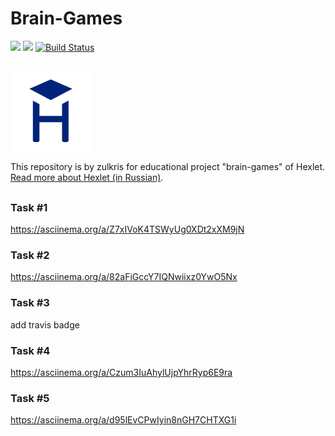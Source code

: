 # Brain-Games

<a href="https://codeclimate.com/github/zulkris/project-lvl1-s348/maintainability"><img src="https://api.codeclimate.com/v1/badges/f6af44e908fa163b1683/maintainability" /></a>    <a href="https://codeclimate.com/github/zulkris/project-lvl1-s348/test_coverage"><img src="https://api.codeclimate.com/v1/badges/f6af44e908fa163b1683/test_coverage" /></a>    [![Build Status](https://travis-ci.com/zulkris/project-lvl1-s348.svg?branch=master)](https://travis-ci.com/zulkris/project-lvl1-s348)

##
[![Hexlet Ltd. logo](https://raw.githubusercontent.com/Hexlet/hexletguides.github.io/master/images/hexlet_logo128.png)](https://ru.hexlet.io/pages/about?utm_source=github&utm_medium=link&utm_campaign=php-package)

This repository is by zulkris for educational project "brain-games" of Hexlet. [Read more about Hexlet (in Russian)](https://ru.hexlet.io/pages/about?utm_source=github&utm_medium=link&utm_campaign=php-package).
##

### Task #1

https://asciinema.org/a/Z7xIVoK4TSWyUg0XDt2xXM9jN

### Task #2

https://asciinema.org/a/82aFiGccY7IQNwiixz0YwO5Nx

### Task #3

add travis badge

### Task #4

https://asciinema.org/a/Czum3IuAhylUjpYhrRyp6E9ra

### Task #5

https://asciinema.org/a/d95lEvCPwIyin8nGH7CHTXG1i
